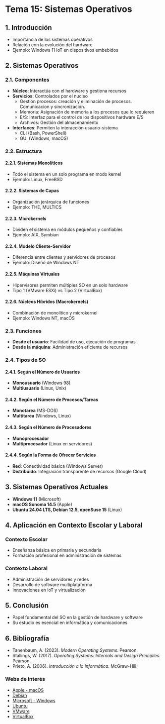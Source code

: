 # Tema 15: Sistemas Operativos

## 1. Introducción
- Importancia de los sistemas operativos
- Relación con la evolución del hardware
- Ejemplo: Windows 11 IoT en dispositivos embebidos

## 2. Sistemas Operativos

### 2.1. Componentes
- **Núcleo**: Interactúa con el hardware y gestiona recursos
- **Servicios**: Controlados por el nucleo
  - Gestión procesos: creación y eliminación de procesos. Comunicacion y sincronización.
  - Memoria: Asignación de memoria a los procesos que lo requieren
  - E/S: Interfaz para el control de los dispositivos hardware E/S
  - Archivos: Gestión del almacenamiento
- **Interfaces**: Permiten la interacción usuario-sistema
  - CLI (Bash, PowerShell) 
  - GUI (Windows, macOS)

### 2.2. Estructura
#### 2.2.1. Sistemas Monolíticos
- Todo el sistema en un solo programa en modo kernel
- Ejemplo: Linux, FreeBSD

#### 2.2.2. Sistemas de Capas
- Organización jerárquica de funciones
- Ejemplo: THE, MULTICS

#### 2.2.3. Microkernels
- Dividen el sistema en módulos pequeños y confiables
- Ejemplo: AIX, Symbian

#### 2.2.4. Modelo Cliente-Servidor
- Diferencia entre clientes y servidores de procesos
- Ejemplo: Diseño de Windows NT

#### 2.2.5. Máquinas Virtuales
- Hipervisores permiten múltiples SO en un solo hardware
- Tipo 1 (VMware ESXi) vs Tipo 2 (VirtualBox)

#### 2.2.6. Núcleos Híbridos (Macrokernels)
- Combinación de monolítico y microkernel
- Ejemplo: Windows NT, macOS

### 2.3. Funciones
- **Desde el usuario**: Facilidad de uso, ejecución de programas
- **Desde la máquina**: Administración eficiente de recursos

### 2.4. Tipos de SO
#### 2.4.1. Según el Número de Usuarios
- **Monousuario** (Windows 98)
- **Multiusuario** (Linux, Unix)

#### 2.4.2. Según el Número de Procesos/Tareas
- **Monotarea** (MS-DOS)
- **Multitarea** (Windows, Linux)

#### 2.4.3. Según el Número de Procesadores
- **Monoprocesador**
- **Multiprocesador** (Linux en servidores)

#### 2.4.4. Según la Forma de Ofrecer Servicios
- **Red**: Conectividad básica (Windows Server)
- **Distribuido**: Integración transparente de recursos (Google Cloud)

## 3. Sistemas Operativos Actuales
- **Windows 11** (Microsoft)
- **macOS Sonoma 14.5** (Apple)
- **Ubuntu 24.04 LTS, Debian 12.5, openSuse 15** (Linux)

## 4. Aplicación en Contexto Escolar y Laboral
### Contexto Escolar
- Enseñanza básica en primaria y secundaria
- Formación profesional en administración de sistemas

### Contexto Laboral
- Administración de servidores y redes
- Desarrollo de software multiplataforma
- Innovaciones en IoT y virtualización

## 5. Conclusión
- Papel fundamental del SO en la gestión de hardware y software
- Su estudio es esencial en informática y comunicaciones

## 6. Bibliografía
- Tanenbaum, A. (2023). *Modern Operating Systems*. Pearson.
- Stallings, W. (2017). *Operating Systems: Internals and Design Principles*. Pearson.
- Prieto, A. (2006). *Introducción a la informática*. McGraw-Hill.
  
### Webs de interés
- [Apple - macOS](https://www.apple.com/macos)
- [Debian](https://www.debian.org/)
- [Microsoft - Windows](https://www.microsoft.com/windows/)
- [Ubuntu](https://ubuntu.com/)
- [VMware](https://www.vmware.com/)
- [VirtualBox](https://www.virtualbox.org/)

